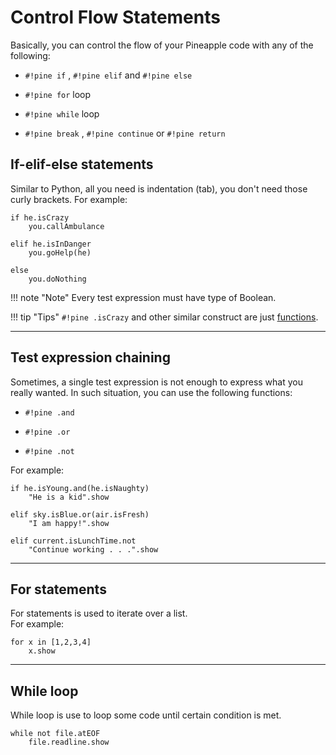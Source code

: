 # Control Flow Statements
Basically, you can control the flow of your Pineapple code with any of the following:

- `#!pine if` , `#!pine elif` and `#!pine else`

- `#!pine for` loop

- `#!pine while` loop

- `#!pine break` , `#!pine continue` or `#!pine return`

## If-elif-else statements

Similar to Python, all you need is indentation (tab), you don't need those curly brackets.
For example:

```pine
if he.isCrazy
    you.callAmbulance

elif he.isInDanger
    you.goHelp(he)

else
    you.doNothing
```

!!! note "Note"
    Every test expression must have type of Boolean.

!!! tip "Tips"
    `#!pine .isCrazy` and other similar construct are just [functions](./010-BasicFunctions.md).

<hr>

## Test expression chaining

Sometimes, a single test expression is not enough to express what you really wanted.  In such situation, you can use the following functions:

- `#!pine .and`

- `#!pine .or`

- `#!pine .not`

For example:

```pine
if he.isYoung.and(he.isNaughty)
    "He is a kid".show

elif sky.isBlue.or(air.isFresh)
    "I am happy!".show

elif current.isLunchTime.not
    "Continue working . . .".show
```

<hr>

## For statements

For statements is used to iterate over a list.  
For example:

```pine
for x in [1,2,3,4]
    x.show
```

<hr>

## While loop

While loop is use to loop some code until certain condition is met.

```pine
while not file.atEOF
    file.readline.show
```
